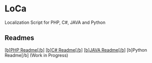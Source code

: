 # LoCa
 Localization Script for PHP, C#, JAVA and Python

## Readmes
[[b]PHP Readme[/b]](../master/src/PHP/README.md)
[[b]C# Readme[/b]](../master/src/CSharp/README.md)
[[b]JAVA Readme[/b]](../master/src/Java/LoCa/README.md)
[b]Python Readme[/b] (Work in Progress)